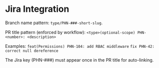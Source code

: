 # Jira Integration

Branch name pattern: `type/PHN-###-short-slug`.

PR title pattern (enforced by workflow):
`<type>(optional-scope) PHN-<number>: <description>`

Examples:
`feat(Permissions) PHN-104: add RBAC middleware`
`fix PHN-42: correct null dereference`

The Jira key (PHN-###) must appear once in the PR title for auto-linking.